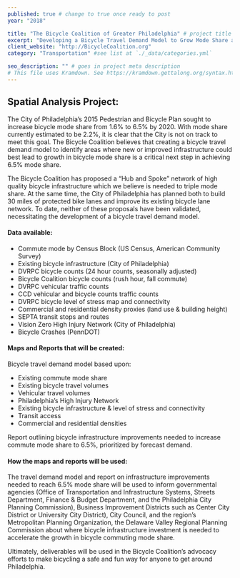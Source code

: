 ```yaml
---
published: true # change to true once ready to post
year: "2018"

title: "The Bicycle Coalition of Greater Philadelphia" # project title or client name
excerpt: "Developing a Bicycle Travel Demand Model to Grow Mode Share and Prioritize Infrastructure Improvements" # shows on project list page
client_website: "http://BicycleCoalition.org"
category: "Transportation" #see list at `./_data/categories.yml`

seo_description: "" # goes in project meta description
# This file uses Kramdown. See https://kramdown.gettalong.org/syntax.html for syntax
---
```


## Spatial Analysis Project:
The City of Philadelphia’s 2015 Pedestrian and Bicycle Plan sought to increase bicycle mode share from 1.6% to 6.5% by 2020. With mode share currently estimated to be 2.2%, it is clear that the City is not on track to meet this goal. The Bicycle Coalition believes that creating a bicycle travel demand model to identify areas where new or improved infrastructure could best lead to growth in bicycle mode share is a critical next step in achieving 6.5% mode share.

The Bicycle Coalition has proposed a “Hub and Spoke” network of high quality bicycle infrastructure which we believe is needed to triple mode share.  At the same time, the City of Philadelphia has planned both to build 30 miles of protected bike lanes and improve its existing bicycle lane network. To date, neither of these proposals have been validated, necessitating the development of a bicycle travel demand model.

#### Data available:
- Commute mode by Census Block (US Census, American Community Survey)
- Existing bicycle infrastructure (City of Philadelphia)
- DVRPC bicycle counts (24 hour counts, seasonally adjusted)
- Bicycle Coalition bicycle counts (rush hour, fall commute)
- DVRPC vehicular traffic counts
- CCD vehicular and bicycle counts traffic counts
- DVRPC bicycle level of stress map and connectivity
- Commercial and residential density proxies (land use & building height)
- SEPTA transit stops and routes
- Vision Zero High Injury Network (City of Philadelphia)
- Bicycle Crashes (PennDOT)

#### Maps and Reports that will be created:
Bicycle travel demand model based upon:
- Existing commute mode share
- Existing bicycle travel volumes
- Vehicular travel volumes
- Philadelphia’s High Injury Network
- Existing bicycle infrastructure & level of stress and connectivity
- Transit access
- Commercial and residential densities

Report outlining bicycle infrastructure improvements needed to increase commute mode share to 6.5%, prioritized by forecast demand.

#### How the maps and reports will be used:
The travel demand model and report on infrastructure improvements needed to reach 6.5% mode share will be used to inform governmental agencies (Office of Transportation and Infrastructure Systems, Streets Department, Finance & Budget Department, and the Philadelphia City Planning Commission), Business Improvement Districts  such as Center City District or University City District), City Council, and the region’s Metropolitan Planning Organization, the Delaware Valley Regional Planning Commission about where bicycle infrastructure investment is needed to accelerate the growth in bicycle commuting mode share.

Ultimately, deliverables will be used in the Bicycle Coalition’s advocacy efforts to make bicycling a safe and fun way for anyone to get around Philadelphia.
